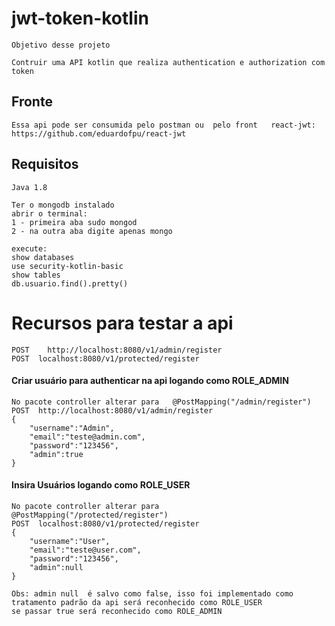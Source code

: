 # jwt-token-kotlin

```
Objetivo desse projeto

Contruir uma API kotlin que realiza authentication e authorization com token

```
## Fronte
```
Essa api pode ser consumida pelo postman ou  pelo front   react-jwt: https://github.com/eduardofpu/react-jwt

```
## Requisitos
```
Java 1.8

Ter o mongodb instalado
abrir o terminal:
1 - primeira aba sudo mongod
2 - na outra aba digite apenas mongo

execute:
show databases
use security-kotlin-basic
show tables
db.usuario.find().pretty()
```

# Recursos para testar a api
```
POST    http://localhost:8080/v1/admin/register
POST  localhost:8080/v1/protected/register
```
#### Criar usuário para authenticar na api  logando como ROLE_ADMIN

```
No pacote controller alterar para   @PostMapping("/admin/register")
POST  http://localhost:8080/v1/admin/register
{
	"username":"Admin",
	"email":"teste@admin.com",
	"password":"123456",
	"admin":true
}

```
#### Insira  Usuários logando como ROLE_USER
```
No pacote controller alterar para   @PostMapping("/protected/register")
POST  localhost:8080/v1/protected/register
{
	"username":"User",
	"email":"teste@user.com",
	"password":"123456",
	"admin":null
}

Obs: admin null  é salvo como false, isso foi implementado como tratamento padrão da api será reconhecido como ROLE_USER 
se passar true será reconhecido como ROLE_ADMIN

```


